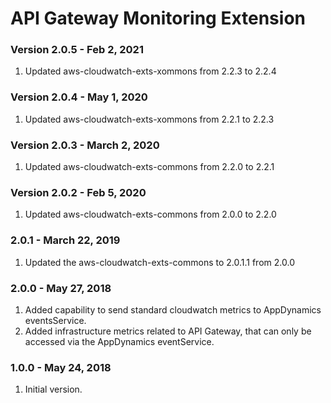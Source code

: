 # API Gateway Monitoring Extension

### Version 2.0.5 - Feb 2, 2021
1. Updated aws-cloudwatch-exts-xommons from 2.2.3 to 2.2.4

### Version 2.0.4 - May 1, 2020
1. Updated aws-cloudwatch-exts-xommons from 2.2.1 to 2.2.3

### Version 2.0.3 - March 2, 2020
1. Updated aws-cloudwatch-exts-commons from 2.2.0 to 2.2.1

### Version 2.0.2 - Feb 5, 2020
1. Updated aws-cloudwatch-exts-commons from 2.0.0 to 2.2.0

### 2.0.1 - March 22, 2019
1. Updated the aws-cloudwatch-exts-commons to 2.0.1.1 from 2.0.0

### 2.0.0 - May 27, 2018
1. Added capability to send standard cloudwatch metrics to AppDynamics eventsService.
2. Added infrastructure metrics related to API Gateway, that can only be accessed via the AppDynamics eventService.

### 1.0.0 - May 24, 2018
1. Initial version.